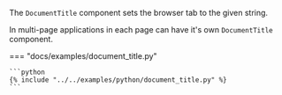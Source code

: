 The `DocumentTitle` component sets the browser tab to the given string. 

In multi-page applications in each page can have it's own `DocumentTitle` component.


=== "docs/examples/document_title.py"

    ```python
    {% include "../../examples/python/document_title.py" %}
    ```
